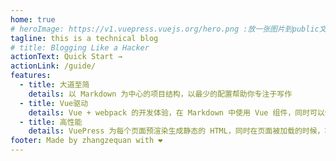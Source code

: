 ```yaml
---
home: true
# heroImage: https://v1.vuepress.vuejs.org/hero.png :放一张图片到public文件夹中
tagline: this is a technical blog
# title: Blogging Like a Hacker
actionText: Quick Start →
actionLink: /guide/
features:
  - title: 大道至简
    details: 以 Markdown 为中心的项目结构，以最少的配置帮助你专注于写作
  - title: Vue驱动
    details: Vue + webpack 的开发体验，在 Markdown 中使用 Vue 组件，同时可以使用 Vue 来开发自定义主题
  - title: 高性能
    details: VuePress 为每个页面预渲染生成静态的 HTML，同时在页面被加载的时候，将作为 SPA 运行
footer: Made by zhangzequan with ❤️
---
```

